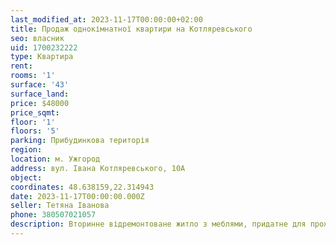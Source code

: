 ```yaml
---
last_modified_at: 2023-11-17T00:00:00+02:00
title: Продаж однокімнатної квартири на Котляревського
seo: власник
uid: 1700232222
type: Квартира
rent:
rooms: '1'
surface: '43'
surface_land:
price: $48000
price_sqmt:
floor: '1'
floors: '5'
parking: Прибудинкова територія
region:
location: м. Ужгород
address: вул. Івана Котляревського, 10А
object:
coordinates: 48.638159,22.314943
date: 2023-11-17T00:00:00.000Z
seller: Тетяна Іванова
phone: 380507021057
description: Вторинне відремонтоване житло з меблями, придатне для проживання
---
```

